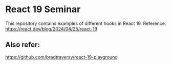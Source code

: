 # React 19 Seminar

This repository contains examples of different hooks in React 19.
Reference: https://react.dev/blog/2024/04/25/react-19

## Also refer: 
https://github.com/bradtraversy/react-19-playground

